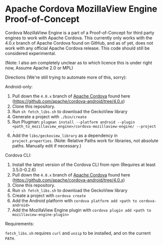 

Apache Cordova MozillaView Engine Proof-of-Concept
===

Cordova MozillaView Engine is a part of a Proof-of-Concept for 
third party engines to work with Apache Cordova.  This currently only works with the
4.0.x branch of Apache Cordova found on GitHub, and as of yet, does not work with any
official Apache Cordova release.  This code should still be considered experimental.

(Note: I also am completely unclear as to which licence this is under right now, Assume Apache 2.0 or MPL)

Directions (We're still trying to automate more of this, sorry):

Android-only:

1. Pull down the `4.0.x` branch of [Apache Cordova](https://github.com/apache/cordova-android) found here (https://github.com/apache/cordova-android/tree/4.0.x)
2. Clone this repository.
3. Run `sh fetch_libs.sh` to download the GeckoView library
4. Generate a project with `./bin/create`
5. Run Plugman: `plugman install --platform android --plugin <path_to_mozillaview_engine>/cordova-mozillaview-engine/ --project .`
6. Add the `libs/geckoview_library` as a dependency in `project.properties`. (Note: Relative Paths work for libraries, not absolute paths.  Manually edit if necessary.)

Cordova CLI:

1. Install the latest version of the Cordova CLI from npm (Requires at least 3.5.0-0.2.6)
2. Pull down the `4.0.x` branch of [Apache Cordova](https://github.com/apache/cordova-android) found here (https://github.com/apache/cordova-android/tree/4.0.x)
3. Clone this repository.
4. Run `sh fetch_libs.sh` to download the GeckoView library
5. Create a project with `cordova create`
6. Add the Android platform with `cordova platform add <path to cordova-android>`
7. Add the MozillaView Engine plugin with `cordova plugin add <path to mozillaview-engine-plugin>`

Requirements:

`fetch_libs.sh` requires `curl` and `unzip` to be installed, and on the current `PATH`.
